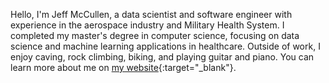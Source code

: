 Hello, I'm Jeff McCullen, a data scientist and software engineer with experience in the aerospace industry and Military Health System. I completed my master's degree in computer science, focusing on data science and machine learning applications in healthcare. Outside of work, I enjoy caving, rock climbing, biking, and playing guitar and piano. You can learn more about me on [my website](https://mccullen.netlify.app/){:target="_blank"}.
